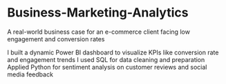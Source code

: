# Business-Marketing-Analytics
A real-world business case for an e-commerce client facing low engagement and conversion rates

I built a dynamic Power BI dashboard to visualize KPIs like conversion rate and engagement trends
I used SQL for data cleaning and preparation 
Applied Python for sentiment analysis on customer reviews and social media feedback
